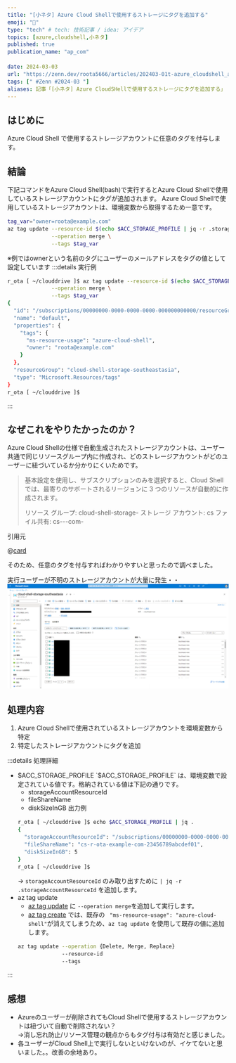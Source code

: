 ```yaml
---
title: "[小ネタ] Azure Cloud Shellで使用するストレージにタグを追加する"
emoji: "🎈"
type: "tech" # tech: 技術記事 / idea: アイデア
topics: [azure,cloudshell,小ネタ]
published: true
publication_name: "ap_com"

date: 2024-03-03
url: "https://zenn.dev/roota5666/articles/202403-01t-azure_cloudshell_add_tag"
tags: [" #Zenn #2024-03 "]
aliases: 記事「[小ネタ] Azure CloudSHellで使用するストレージにタグを追加する」
---
```


## はじめに

Azure Cloud Shell で使用するストレージアカウントに任意のタグを付与します。

## 結論

下記コマンドをAzure Cloud Shell(bash)で実行するとAzure Cloud Shellで使用しているストレージアカウントにタグが追加されます。
Azure Cloud Shellで使用しているストレージアカウントは、環境変数から取得するため一意です。

```bash
tag_var="owner=roota@example.com"
az tag update --resource-id $(echo $ACC_STORAGE_PROFILE | jq -r .storageAccountResourceId) \
              --operation merge \
              --tags $tag_var
```
※例ではownerという名前のタグにユーザーのメールアドレスをタグの値として設定しています
:::details 実行例

```bash
r_ota [ ~/clouddrive ]$ az tag update --resource-id $(echo $ACC_STORAGE_PROFILE | jq -r .storageAccountResourceId) \
              --operation merge \
              --tags $tag_var
{
  "id": "/subscriptions/00000000-0000-0000-0000-000000000000/resourceGroups/cloud-shell-storage-southeastasia/providers/Microsoft.Storage/storageAccounts/cs123456789abcdef01/providers/Microsoft.Resources/tags/default",
  "name": "default",
  "properties": {
    "tags": {
      "ms-resource-usage": "azure-cloud-shell",
      "owner": "roota@example.com"
    }
  },
  "resourceGroup": "cloud-shell-storage-southeastasia",
  "type": "Microsoft.Resources/tags"
}
r_ota [ ~/clouddrive ]$ 
```
:::

## なぜこれをやりたかったのか？

Azure Cloud Shellの仕様で自動生成されたストレージアカウントは、ユーザー共通で同じリソースグループ内に作成され、どのストレージアカウントがどのユーザーに紐づいているか分かりにくいためです。

>基本設定を使用し、サブスクリプションのみを選択すると、Cloud Shell では、最寄りのサポートされるリージョンに 3 つのリソースが自動的に作成されます。
>
>リソース グループ: cloud-shell-storage-<region>
>ストレージ アカウント: cs<uniqueGuid>
>ファイル共有: cs-<user>-<domain>-com-<uniqueGuid>

引用元

@[card](https://learn.microsoft.com/ja-jp/azure/cloud-shell/persisting-shell-storage#create-new-storage)

そのため、任意のタグを付与すればわかりやすいと思ったので調べました。

実行ユーザーが不明のストレージアカウントが大量に発生・・
![](/images/202403-01t-azure_cloudshell_add_tag/202403-01t-azure_cloudshell_add_tag_001.png)

## 処理内容

1. Azure Cloud Shellで使用されているストレージアカウントを環境変数から特定
1. 特定したストレージアカウントにタグを追加

:::details 処理詳細
- $ACC_STORAGE_PROFILE
  `$ACC_STORAGE_PROFILE` は、環境変数で設定されている値です。格納されている値は下記の通りです。
  - storageAccountResourceId
  - fileShareName
  - diskSizeInGB
  出力例
  ```bash
  r_ota [ ~/clouddrive ]$ echo $ACC_STORAGE_PROFILE | jq .
  {
    "storageAccountResourceId": "/subscriptions/00000000-0000-0000-0000-000000000000/resourcegroups/cloud-shell-storage-southeastasia/providers/Microsoft.Storage/storageAccounts/cs123456789abcdef01",
    "fileShareName": "cs-r-ota-example-com-23456789abcdef01",
    "diskSizeInGB": 5
  }
  r_ota [ ~/clouddrive ]$ 
  ```
  → `storageAccountResourceId` のみ取り出すために `| jq -r .storageAccountResourceId` を追加します。
- az tag update
  - [az tag update](https://learn.microsoft.com/ja-jp/cli/azure/tag?view=azure-cli-latest#az-tag-update) に `--operation merge`を追加して実行します。
  - [az tag create](https://learn.microsoft.com/ja-jp/cli/azure/tag?view=azure-cli-latest#az-tag-create) では、既存の ` "ms-resource-usage": "azure-cloud-shell"`が消えてしまうため、`az tag update` を使用して既存の値に追加します。
  ```bash
  az tag update --operation {Delete, Merge, Replace}
                --resource-id
                --tags
  ```
:::

## 感想

- Azureのユーザーが削除されてもCloud Shellで使用するストレージアカウントは紐づいて自動で削除されない？  
  →消し忘れ防止/リソース管理の観点からもタグ付与は有効だと感じました。
- 各ユーザーがCloud Shell上で実行しないといけないのが、イケてないと思いました。。改善の余地あり。
